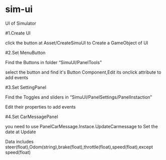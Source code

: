 # sim-ui
UI of Simulator

#1.Create UI

click the button at Asset/CreateSimuUI to Create a GameObject of UI


#2.Set MenuButton

Find the Buttons in folder “SimuUI/PanelTools”  

select the button and find it's Button Component,Edit its onclick attribute to add events

#3.Set SettingPanel

Find the Toggles and sliders in “SimuUI/PanelSettings/PanelInstaction”  

Edit their properties to add events

#4.Set CarMessagePanel

you need to use PanelCarMessage.Instace.UpdateCarmessage to Set the date at Update

Data includes steer(float),Odom(string),brake(float),throttle(float),speed(float),except speed(float)


